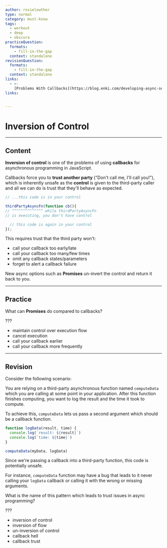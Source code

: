 ```yaml
---
author: rosielowther
type: normal
category: must-know
tags:
  - workout
  - deep
  - obscura
practiceQuestion:
  formats:
    - fill-in-the-gap
  context: standalone
revisionQuestion:
  formats:
    - fill-in-the-gap
  context: standalone
links:
  - >-
    [Problems With Callbacks](https://blog.enki.com/developing-async-sense-in-javascript-1cc8e4720191?gi=228832b1aeb7){article}
links:


---
```


# Inversion of Control


---

## Content

**Inversion of control** is one of the problems of using **callbacks** for asynchronous programming in JavaScript.

Callbacks force you to **trust another party** ("Don't call me, I'll call you!"), which is inherently unsafe as the **control** is given to the third-party caller and all we can do is trust that they'll behave as expected.

```javascript
// ...this code is in your control

thirdPartyAsyncFn(function cb(){
// ^^^^^^^^^^^^^^ while thirdPartyAsyncFn
// is executing, you don't have control

  // this code is again in your control
});
```

This requires trust that the third party won't:
- call your callback too early/late
- call your callback too many/few times
- omit any callback states/parameters
- forget to alert a callback failure

New async options such as **Promises** un-invert the control and return it back to you.

---

## Practice

What can **Promises** do compared to callbacks?

???

- maintain control over execution flow
- cancel execution
- call your callback earlier
- call your callback more frequently

---

## Revision

Consider the following scenario:

You are relying on a third-party asynchronous function named `computeData` which you are calling at some point in your application. After this function finishes computing, you want to log the result and the time it took to compute. 

To achieve this, `computeData` lets us pass a second argument which should be a callback function.

```javascript
function logData(result, time) {
  console.log(`result: ${result}`)
  console.log(`time: ${time}`)
}

computeData(myData, logData)
```

Since we're passing a callback into a third-party function, this code is potentially unsafe. 

For instance, `computeData` function may have a bug that leads to it never calling your `logData` callback or calling it with the wrong or missing arguments.

What is the name of this pattern which leads to trust issues in async programming?

???

- inversion of control
- inversion of flow
- un-inversion of control
- callback hell
- callback trust
 

